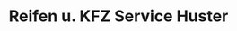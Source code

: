---
title: "Reifen u. KFZ Service Huster"
url: /schleiz/reifen-u-kfz-service-huster/
shop: Reifen
---